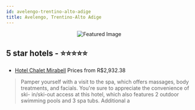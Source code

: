 ```yaml
---
id: avelengo-trentino-alto-adige
title: Avelengo, Trentino-Alto Adige
---
```


<center><img src="https://i.travelapi.com/hotels/16000000/15480000/15477500/15477457/e228ae10_z.jpg" alt="Featured Image" /></center>


##  5 star hotels - ⭐️⭐️⭐️⭐️⭐️

-    [Hotel Chalet Mirabell](https://us.hurb.com/hotels/avelengo/hotel-chalet-mirabell-JNP-JP168636?cmp=18055) Prices from R$2,932.38
   > Pamper yourself with a visit to the spa, which offers massages, body treatments, and facials. You're sure to appreciate the convenience of ski- in/ski-out access at this hotel, which also features 2 outdoor swimming pools and 3 spa tubs. Additional a
